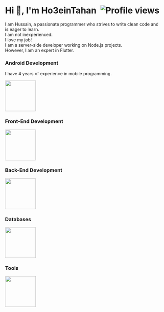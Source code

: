 <h1 align="left">Hi 👋, I'm Ho3einTahan 
  <img align="right" src="https://komarev.com/ghpvc/?username=ho3eintahan&label=Profile%20views&color=0e75b6&style=flat" alt="Profile views">
</h1>

I am Hussain, a passionate programmer who strives to write clean code and is eager to learn.<br>
I am not inexperienced.<br>
I love my job!<br>
I am a server-side developer working on Node.js projects.<br>
However, I am an expert in Flutter.<br>

### Android Development

I have 4 years of experience in mobile programming.

<img src="https://skillicons.dev/icons?i=dart,flutter,kotlin,java" height="100">

### Front-End Development

<img src="https://skillicons.dev/icons?i=html,css,bootstrap,vue" height="100">

### Back-End Development

<img src="https://skillicons.dev/icons?i=javascript,ts,nodejs,nest" height="100">

### Databases

<img src="https://skillicons.dev/icons?i=mysql,mongodb,redis" height="100">

### Tools

<img src="https://skillicons.dev/icons?i=vscode,androidstudio,git,github,docker" height="100">

